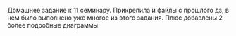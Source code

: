Домашнее задание к 11 семинару. Прикрепила и файлы с прошлого дз, в нем было выполнено уже многое из этого задания. Плюс добавлены 2 более подробные диаграммы.

